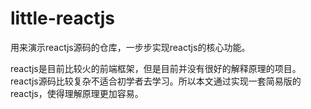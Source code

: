 # little-reactjs
用来演示reactjs源码的仓库，一步步实现reactjs的核心功能。


reactjs是目前比较火的前端框架，但是目前并没有很好的解释原理的项目。reactjs源码比较复杂不适合初学者去学习。所以本文通过实现一套简易版的reactjs，使得理解原理更加容易。
